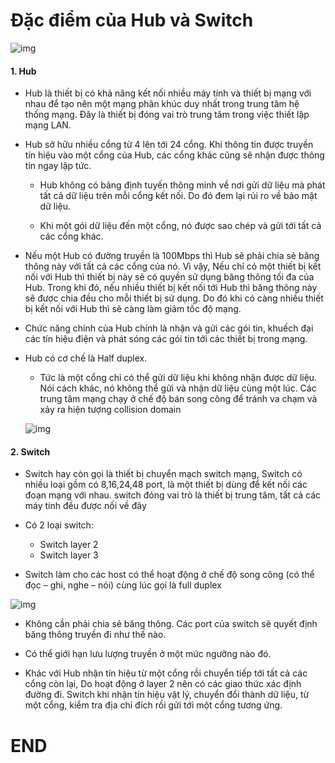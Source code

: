 # Đặc điểm của Hub và Switch

![img](https://safebytes.com/wp-content/uploads/2016/12/capture111.png)

#### 1. Hub
- Hub là thiết bị có khả năng kết nối nhiều máy tính và thiết bị mạng với nhau để tạo nên một mạng phân khúc duy nhất trong trung tâm hệ thống mạng. Đây là thiết bị đóng vai trò trung tâm trong việc thiết lập mạng LAN.

- Hub sở hữu nhiều cổng từ 4 lên tới 24 cổng. Khi thông tin được truyền tín hiệu vào một cổng của Hub, các cổng khác cũng sẽ nhận được thông tin ngay lập tức.
  - Hub không có bảng định tuyến thông minh về nơi gửi dữ liệu mà phát tất cả dữ liệu trên mỗi cổng kết nối. Do đó đem lại rủi ro về bảo mật dữ liệu.
  
  - Khi một gói dữ liệu đến một cổng, nó được sao chép và gửi tới tất cả các cổng khác.
  
- Nếu một Hub có đường truyền là 100Mbps thì Hub sẽ phải chia sẻ băng thông này với tất cả các cổng của nó. Vì vậy, Nếu chỉ có một thiết bị kết nối với Hub thì thiết bị này sẽ có quyền sử dụng băng thông tối đa của Hub. Trong khi đó, nếu nhiều thiết bị kết nối tới Hub thì băng thông này sẽ được chia đều cho mỗi thiết bị sử dụng. Do đó khi có càng nhiều thiết bị kết nối với Hub thì sẽ càng làm giảm tốc độ mạng.

- Chức năng chính của Hub chính là nhận và gửi các gói tin, khuếch đại các tín hiệu điện và phát sóng các gói tin tới các thiết bị trong mạng.

- Hub có cơ chế là Half duplex.
  - Tức là một cổng chỉ có thể gửi dữ liệu khi không nhận được dữ liệu. Nói cách khác, nó không thể gửi và nhận dữ liệu cùng một lúc. Các trung tâm mạng chạy ở chế độ bán song công để tránh va chạm và xảy ra hiện tượng collision domain
  
  ![img](http://www.homenethowto.com/wp-content/uploads/hub-forwards-signals.jpg)

#### 2. Switch
- Switch hay còn gọi là thiết bị chuyển mạch switch mạng, Switch có nhiều loại gồm có 8,16,24,48 port, là một thiết bị dùng để kết nối các đoạn mạng với nhau. switch đóng vai trò là thiết bị trung tâm, tất cả các máy tính đều được nối về đây

- Có 2 loại switch: 
  - Switch layer 2
  - Switch layer 3
  

- Switch làm cho các host có thể hoạt động ở chế độ song công (có thể đọc – ghi, nghe – nói) cùng lúc gọi là full duplex

![img](http://www.learnabhi.com/wp-content/uploads/2018/02/full-duplex.jpg)

- Không cần phải chia sẻ băng thông. Các port của switch sẽ quyết định băng thông truyền đi như thế nào.

- Có thể giới hạn lưu lượng truyền ở một mức ngưỡng nào đó.

- Khác với Hub nhận tín hiệu từ một cổng rồi chuyển tiếp tới tất cả các cổng còn lại, Do hoạt động ở layer 2  nên có các giao thức xác định đường đi. Switch khi nhận tín hiệu vật lý, chuyển đổi thành dữ liệu, từ một cổng, kiểm tra địa chỉ đích rồi gửi tới một cổng tương ứng.

# END